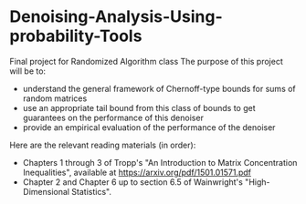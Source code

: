 # Denoising-Analysis-Using-probability-Tools
Final project for Randomized Algorithm class
The purpose of this project will be to:
- understand the general framework of Chernoff-type bounds for sums of random matrices
- use an appropriate tail bound from this class of bounds to get guarantees on the performance of this denoiser
- provide an empirical evaluation of the performance of the denoiser

Here are the relevant reading materials (in order):
- Chapters 1 through 3 of Tropp's "An Introduction to Matrix Concentration Inequalities", available at https://arxiv.org/pdf/1501.01571.pdf
- Chapter 2 and Chapter 6 up to section 6.5 of Wainwright's "High-Dimensional Statistics".
